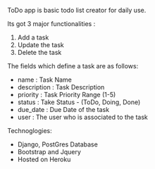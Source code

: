 ToDo app is basic todo list creator for daily use.

Its got 3 major functionalities :
1. Add a task
2. Update the task
3. Delete the task

The fields which define a task are as follows:
- name : Task Name
- description : Task Description
- priority : Task Priority Range (1-5)
- status : Take Status - (ToDo, Doing, Done)
- due_date :  Due Date of the task
- user : The user who is associated to the task

Technoglogies:
- Django, PostGres Database
- Bootstrap and Jquery
- Hosted on Heroku


